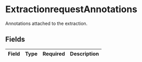 # ExtractionrequestAnnotations

Annotations attached to the extraction.


## Fields

| Field       | Type        | Required    | Description |
| ----------- | ----------- | ----------- | ----------- |